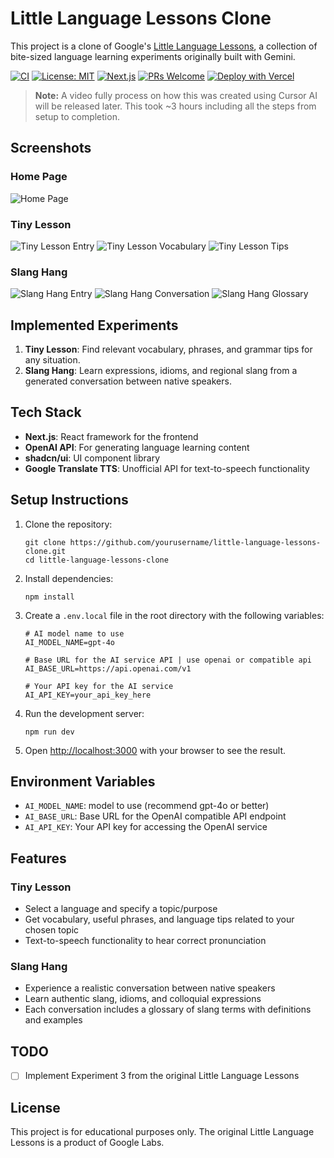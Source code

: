 # Little Language Lessons Clone

This project is a clone of Google's [Little Language Lessons](https://labs.google/lll/en/experiments), a collection of bite-sized language learning experiments originally built with Gemini.

[![CI](https://github.com/yujingr/Google-Little-Language-Lessons/actions/workflows/ci.yml/badge.svg)](https://github.com/yujingr/Google-Little-Language-Lessons/actions/workflows/ci.yml)
[![License: MIT](https://img.shields.io/badge/License-MIT-yellow.svg)](https://opensource.org/licenses/MIT)
[![Next.js](https://img.shields.io/badge/Next.js-13.x-black)](https://nextjs.org/)
[![PRs Welcome](https://img.shields.io/badge/PRs-welcome-brightgreen.svg)](http://makeapullrequest.com)
[![Deploy with Vercel](https://vercel.com/button)](https://vercel.com/new/clone?repository-url=https://github.com/yujingr/Google-Little-Language-Lessons)

> **Note:** A video fully process on how this was created using Cursor AI will be released later. This took ~3 hours including all the steps from setup to completion.

## Screenshots

### Home Page

![Home Page](./images/home.png)

### Tiny Lesson

![Tiny Lesson Entry](./images/tiny_entry.png)
![Tiny Lesson Vocabulary](./images/tiny1.png)
![Tiny Lesson Tips](./images/tiny2.png)

### Slang Hang

![Slang Hang Entry](./images/slang_entry.png)
![Slang Hang Conversation](./images/slang1.png)
![Slang Hang Glossary](./images/slang2.png)

## Implemented Experiments

1. **Tiny Lesson**: Find relevant vocabulary, phrases, and grammar tips for any situation.
2. **Slang Hang**: Learn expressions, idioms, and regional slang from a generated conversation between native speakers.

## Tech Stack

- **Next.js**: React framework for the frontend
- **OpenAI API**: For generating language learning content
- **shadcn/ui**: UI component library
- **Google Translate TTS**: Unofficial API for text-to-speech functionality

## Setup Instructions

1. Clone the repository:

   ```
   git clone https://github.com/yourusername/little-language-lessons-clone.git
   cd little-language-lessons-clone
   ```

2. Install dependencies:

   ```
   npm install
   ```

3. Create a `.env.local` file in the root directory with the following variables:

   ```
   # AI model name to use
   AI_MODEL_NAME=gpt-4o

   # Base URL for the AI service API | use openai or compatible api
   AI_BASE_URL=https://api.openai.com/v1

   # Your API key for the AI service
   AI_API_KEY=your_api_key_here
   ```

4. Run the development server:

   ```
   npm run dev
   ```

5. Open [http://localhost:3000](http://localhost:3000) with your browser to see the result.

## Environment Variables

- `AI_MODEL_NAME`: model to use (recommend gpt-4o or better)
- `AI_BASE_URL`: Base URL for the OpenAI compatible API endpoint
- `AI_API_KEY`: Your API key for accessing the OpenAI service

## Features

### Tiny Lesson

- Select a language and specify a topic/purpose
- Get vocabulary, useful phrases, and language tips related to your chosen topic
- Text-to-speech functionality to hear correct pronunciation

### Slang Hang

- Experience a realistic conversation between native speakers
- Learn authentic slang, idioms, and colloquial expressions
- Each conversation includes a glossary of slang terms with definitions and examples

## TODO

- [ ] Implement Experiment 3 from the original Little Language Lessons

## License

This project is for educational purposes only. The original Little Language Lessons is a product of Google Labs.
